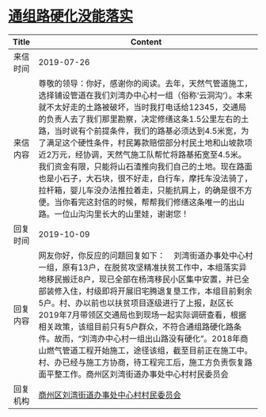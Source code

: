 # <a href="http://www.shangluo.gov.cn/zmhd/ldxxxx.jsp?urltype=leadermail.LeaderMailContentUrl&wbtreeid=1112&leadermailid=5380">通组路硬化没能落实</a>
| Title |                                                                                                                                                              Content                                                                                                                                                              |
|:-----:|-----------------------------------------------------------------------------------------------------------------------------------------------------------------------------------------------------------------------------------------------------------------------------------------------------------------------------------|
| 来信时间  | 2019-07-26                                                                                                                                                                                                                                                                                                                        |
| 来信内容  | 尊敬的领导：你好，感谢你的阅读。去年，天然气管道施工，选择铺设管道在我们刘湾办中心村一组（俗称‘云洞沟‘）。本来就不太好走的土路被破坏，当时我打电话给12345，交通局的负责人去了我们那里勘察，决定修缮这条1.5公里左右的土路，当时说有个前提条件，我们的路基必须达到4.5米宽，为了满足这个硬性条件，村民筹款赔偿部分村民土地和山坡款项近2万元，经协调，天然气施工队帮忙将路基拓宽至4.5米。我们资金有限，只能将山石渣推向我们自己的土地。现在路面也是小石子，大石块，很不好走，自行车，摩托车没法骑了，拉杆箱，婴儿车没办法推拉着走，只能抗肩上，的确是很不方便。当你看完这封信的时候，帮帮我们修缮这条唯一的出山路。一位山沟沟里长大的山里娃，谢谢您！ |
| 回复时间  | 2019-10-09                                                                                                                                                                                                                                                                                                                        |
| 回复内容  | 网友你好，你反应的问题回复如下：    刘湾街道办事处中心村一组，原有13户，在脱贫攻坚精准扶贫工作中，本组落实异地移民搬迁8户，现已全部在杨湾移民小区集中安置，并已全部装修入住，村级即将开展旧宅腾退复垦工作，本组目前剩余5户。村、办以前也以扶贫项目逐级进行了上报，赵区长2019年7月带领区交通局也到现场一起实际调研查看，根据相关政策，该组目前只有5户群众，不符合通组路硬化路条件。故而，“刘湾办中心村一组出山路没有硬化”。2018年商山燃气管道工程开始施工，途径该组，截至目前正在施工中。村、办已经与施工方协商，待工程完工后，施工方负责恢复路面平整工作。商州区刘湾街道办事处中心村村民委员会                         |
| 回复机构  | <a href="../../category/agencies/商州区刘湾街道办事处中心村村民委员会.md">商州区刘湾街道办事处中心村村民委员会</a>                                                                                                                                                                                                                                                    |